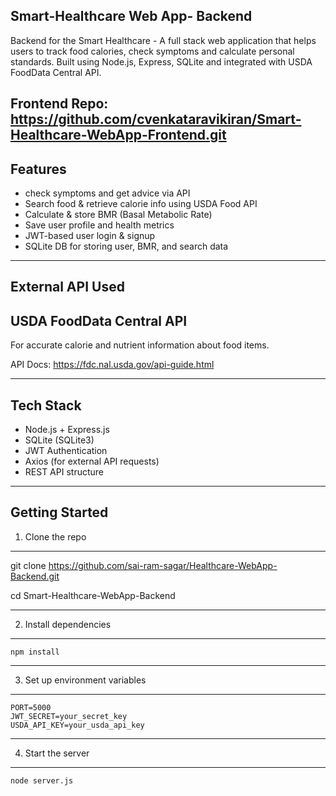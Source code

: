 Smart-Healthcare Web App- Backend 
---------------------------------------------------------------------------------------------------------------------------------------------------------------------------------------------
Backend for the Smart Healthcare - A full stack web application that helps users to track food calories, check symptoms and calculate personal standards. Built using Node.js, Express, SQLite and integrated with USDA FoodData Central API.

Frontend Repo: https://github.com/cvenkataravikiran/Smart-Healthcare-WebApp-Frontend.git
---------------------------------------------------------------------------------------------------------------------------------------------------------------------------------------------
Features 
----------------------------------------------------------------------------------------------------------------------------------------------------------------------------------------------
* check symptoms and get advice via API
* Search food & retrieve calorie info using USDA Food API
* Calculate & store BMR (Basal Metabolic Rate)
* Save user profile and health metrics
* JWT-based user login & signup
* SQLite DB for storing user, BMR, and search data

----------------------------------------------------------------------------------------------------------------------------------------------------------------------------------------------
External API Used
----------------------------------------------------------------------------------------------------------------------------------------------------------------------------------------------
USDA FoodData Central API
-------------------------------------------------------------------------------------------------------------------------------------------------------------------------------------------
For accurate calorie and nutrient information about food items.

API Docs: https://fdc.nal.usda.gov/api-guide.html

-------------------------------------------------------------------------------------------------------------------------------------------------------------------------------------------
Tech Stack
-------------------------------------------------------------------------------------------------------------------------------------------------------------------------------------------
* Node.js + Express.js
* SQLite (SQLite3)
* JWT Authentication
* Axios (for external API requests)
* REST API structure
-------------------------------------------------------------------------------------------------------------------------------------------------------------------------------------------
Getting Started
-------------------------------------------------------------------------------------------------------------------------------------------------------------------------------------------
1. Clone the repo
-------------------------------------------------------------------------------------------------------------------------------------------------------------------------------------------
   git clone https://github.com/sai-ram-sagar/Healthcare-WebApp-Backend.git

   cd Smart-Healthcare-WebApp-Backend
   
-------------------------------------------------------------------------------------------------------------------------------------------------------------------------------------------
2. Install dependencies
-------------------------------------------------------------------------------------------------------------------------------------------------------------------------------------------
    npm install
-------------------------------------------------------------------------------------------------------------------------------------------------------------------------------------------
3. Set up environment variables
-------------------------------------------------------------------------------------------------------------------------------------------------------------------------------------------
    PORT=5000
    JWT_SECRET=your_secret_key
    USDA_API_KEY=your_usda_api_key
-------------------------------------------------------------------------------------------------------------------------------------------------------------------------------------------
4. Start the server
-------------------------------------------------------------------------------------------------------------------------------------------------------------------------------------------
    node server.js
   
